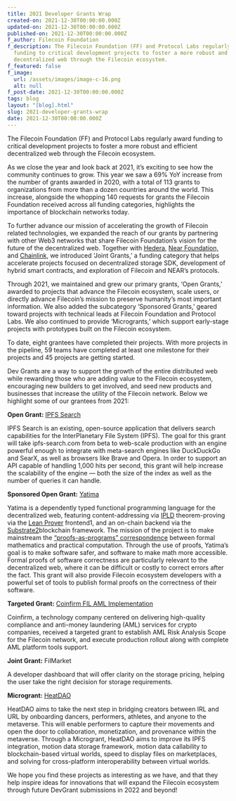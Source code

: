 ```yaml
---
title: 2021 Developer Grants Wrap
created-on: 2021-12-30T00:00:00.000Z
updated-on: 2021-12-30T00:00:00.000Z
published-on: 2021-12-30T00:00:00.000Z
f_author: Filecoin Foundation
f_description: The Filecoin Foundation (FF) and Protocol Labs regularly award
  funding to critical development projects to foster a more robust and efficient
  decentralized web through the Filecoin ecosystem.
f_featured: false
f_image:
  url: /assets/images/image-c-16.png
  alt: null
f_post-date: 2021-12-30T00:00:00.000Z
tags: blog
layout: "[blog].html"
slug: 2021-developer-grants-wrap
date: 2021-12-30T00:00:00.000Z
---
```


The Filecoin Foundation (FF) and Protocol Labs regularly award funding to critical development projects to foster a more robust and efficient decentralized web through the Filecoin ecosystem.

As we close the year and look back at 2021, it’s exciting to see how the community continues to grow. This year we saw a 69% YoY increase from the number of grants awarded in 2020, with a total of 113 grants to organizations from more than a dozen countries around the world. This increase, alongside the whopping 140 requests for grants the Filecoin Foundation received across all funding categories, highlights the importance of blockchain networks today.

To further advance our mission of accelerating the growth of Filecoin related technologies, we expanded the reach of our grants by partnering with other Web3 networks that share Filecoin Foundation’s vision for the future of the decentralized web. Together with [Hedera](https://hedera.com/), [Near Foundation,](https://near.foundation/) and [Chainlink](https://chainlinklabs.com/), we introduced ‘Joint Grants,’ a funding category that helps accelerate projects focused on decentralized storage SDK, development of hybrid smart contracts, and exploration of Filecoin and NEAR’s protocols.

Through 2021, we maintained and grew our primary grants, ‘Open Grants,’ awarded to projects that advance the Filecoin ecosystem, scale users, or directly advance Filecoin’s mission to preserve humanity’s most important information. We also added the subcategory ‘Sponsored Grants,’ geared toward projects with technical leads at Filecoin Foundation and Protocol Labs. We also continued to provide ‘Microgrants,’ which support early-stage projects with prototypes built on the Filecoin ecosystem.

To date, eight grantees have completed their projects. With more projects in the pipeline, 59 teams have completed at least one milestone for their projects and 45 projects are getting started.

Dev Grants are a way to support the growth of the entire distributed web while rewarding those who are adding value to the Filecoin ecosystem, encouraging new builders to get involved, and seed new products and businesses that increase the utility of the Filecoin network. Below we highlight some of our grantees from 2021:

**Open Grant:** [IPFS Search](https://github.com/ipfs-search/devgrants/blob/rfp-ipfs-search-scale-out/open-grant-proposals/ipfs-search-scale-out.md)

IPFS Search is an existing, open-source application that delivers search capabilities for the InterPlanetary File System (IPFS). The goal for this grant will take ipfs-search.com from beta to web-scale production with an engine powerful enough to integrate with meta-search engines like DuckDuckGo and SearX, as well as browsers like Brave and Opera. In order to support an API capable of handling 1,000 hits per second, this grant will help increase the scalability of the engine — both the size of the index as well as the number of queries it can handle.

**Sponsored Open Grant:** [Yatima](https://github.com/yatima-inc/yatima)

Yatima is a dependently typed functional programming language for the decentralized web, featuring content-addressing via [IPLD](https://ipld.io/) theorem-proving via the [Lean Prover](https://leanprover.github.io/about/) frontend1, and an on-chain backend via the [Substrate2](https://substrate.io/)blockchain framework. The mission of the project is to make mainstream the [“proofs-as-programs” correspondence](https://en.wikipedia.org/wiki/Curry%E2%80%93Howard_correspondence) between formal mathematics and practical computation. Through the use of proofs, Yatima’s goal is to make software safer, and software to make math more accessible. Formal proofs of software correctness are particularly relevant to the decentralized web, where it can be difficult or costly to correct errors after the fact. This grant will also provide Filecoin ecosystem developers with a powerful set of tools to publish formal proofs on the correctness of their software.

**Targeted Grant:** [Coinfirm FIL AML Implementation](https://www.coinfirm.com/)

Coinfirm, a technology company centered on delivering high-quality compliance and anti-money laundering (AML) services for crypto companies, received a targeted grant to establish AML Risk Analysis Scope for the Filecoin network, and execute production rollout along with complete AML platform tools support.

**Joint Grant:** FilMarket

A developer dashboard that will offer clarity on the storage pricing, helping the user take the right decision for storage requirements.

**Microgrant:** [HeatDAO](https://github.com/HEATDAO/HEATDAO)

HeatDAO aims to take the next step in bridging creators between IRL and URL by onboarding dancers, performers, athletes, and anyone to the metaverse. This will enable performers to capture their movements and open the door to collaboration, monetization, and provenance within the metaverse. Through a Microgrant, HeatDAO aims to improve its IPFS integration, motion data storage framework, motion data callability to blockchain-based virtual worlds, speed to display files on marketplaces, and solving for cross-platform interoperability between virtual worlds.

We hope you find these projects as interesting as we have, and that they help inspire ideas for innovations that will expand the Filecoin ecosystem through future DevGrant submissions in 2022 and beyond!
